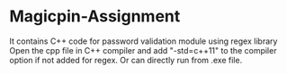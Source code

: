 # Magicpin-Assignment
It contains C++ code for password validation module using regex library
Open the cpp file in C++ compiler and add "-std=c++11" to the compiler option if not added for regex.
Or can directly run from .exe file.
